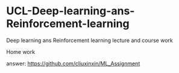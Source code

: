 # UCL-Deep-learning-ans-Reinforcement-learning
Deep learning ans Reinforcement learning lecture and course work

Home work

answer:
https://github.com/cliuxinxin/ML_Assignment
